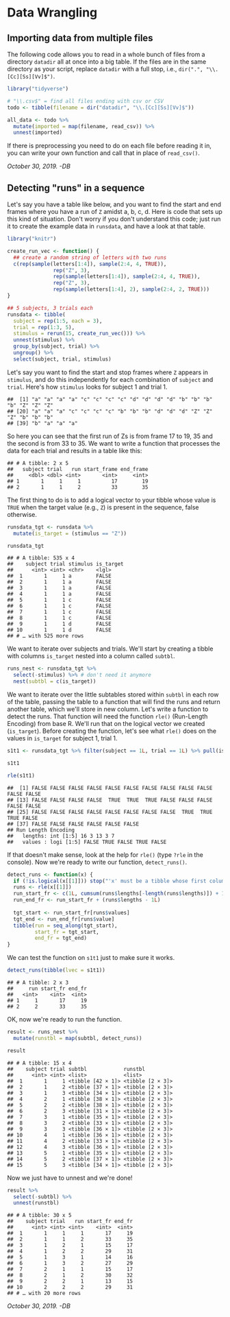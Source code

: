 # Data Wrangling

## Importing data from multiple files

The following code allows you to read in a whole bunch of files from a directory `datadir` all at once into a big table.  If the files are in the same directory as your script, replace `datadir` with a full stop, i.e., `dir(".", "\\.[Cc][Ss][Vv]$")`.


```r
library("tidyverse")

# "\\.csv$" = find all files ending with csv or CSV
todo <- tibble(filename = dir("datadir", "\\.[Cc][Ss][Vv]$"))

all_data <- todo %>%
  mutate(imported = map(filename, read_csv)) %>%
  unnest(imported)
```

If there is preprocessing you need to do on each file before reading it in, you can write your own function and call that in place of `read_csv()`.

*October 30, 2019. -DB*

## Detecting "runs" in a sequence

Let's say you have a table like below, and you want to find the start and end frames where you have a run of `Z` amidst a, b, c, d.  Here is code that sets up this kind of situation. Don't worry if you don't understand this code; just run it to create the example data in `runsdata`, and have a look at that table.


```r
library("knitr")

create_run_vec <- function() {
  ## create a random string of letters with two runs
  c(rep(sample(letters[1:4]), sample(2:4, 4, TRUE)),
               rep("Z", 3),
               rep(sample(letters[1:4]), sample(2:4, 4, TRUE)),
               rep("Z", 3),
               rep(sample(letters[1:4], 2), sample(2:4, 2, TRUE)))
}

## 5 subjects, 3 trials each
runsdata <- tibble(
  subject = rep(1:5, each = 3),
  trial = rep(1:3, 5),
  stimulus = rerun(15, create_run_vec())) %>%
  unnest(stimulus) %>%
  group_by(subject, trial) %>%
  ungroup() %>%
  select(subject, trial, stimulus)
```

Let's say you want to find the start and stop frames where `Z` appears in `stimulus`, and do this independently for each combination of `subject` and `trial`.  Here's how `stimulus` looks for subject 1 and trial 1.


```
##  [1] "a" "a" "a" "a" "c" "c" "c" "c" "d" "d" "d" "d" "b" "b" "b" "b" "Z" "Z" "Z"
## [20] "a" "a" "a" "c" "c" "c" "c" "b" "b" "b" "d" "d" "d" "Z" "Z" "Z" "b" "b" "b"
## [39] "b" "a" "a" "a"
```

So here you can see that the first run of Zs is from frame 17 to 19, 35 and the second is from 33 to 35. We want to write a function that processes the data for each trial and results in a table like this:


```
## # A tibble: 2 x 5
##   subject trial   run start_frame end_frame
##     <dbl> <dbl> <int>       <int>     <int>
## 1       1     1     1          17        19
## 2       1     1     2          33        35
```

The first thing to do is to add a logical vector to your tibble whose value is `TRUE` when the target value (e.g., `Z`) is present in the sequence, false otherwise.


```r
runsdata_tgt <- runsdata %>%
  mutate(is_target = (stimulus == "Z"))

runsdata_tgt
```

```
## # A tibble: 535 x 4
##    subject trial stimulus is_target
##      <int> <int> <chr>    <lgl>    
##  1       1     1 a        FALSE    
##  2       1     1 a        FALSE    
##  3       1     1 a        FALSE    
##  4       1     1 a        FALSE    
##  5       1     1 c        FALSE    
##  6       1     1 c        FALSE    
##  7       1     1 c        FALSE    
##  8       1     1 c        FALSE    
##  9       1     1 d        FALSE    
## 10       1     1 d        FALSE    
## # … with 525 more rows
```

We want to iterate over subjects and trials. We'll start by creating a tibble with columns `is_target` nested into a column called `subtbl`.


```r
runs_nest <- runsdata_tgt %>%
  select(-stimulus) %>% # don't need it anymore
  nest(subtbl = c(is_target))
```

We want to iterate over the little subtables stored within `subtbl` in each row of the table, passing the table to a function that will find the runs and return another table, which we'll store in new column. Let's write a function to detect the runs. That function will need the function `rle()` (Run-Length Encoding) from base R. We'll run that on the logical vector we created (`is_target`). Before creating the function, let's see what `rle()` does on the values in `is_target` for subject 1, trial 1.


```r
s1t1 <- runsdata_tgt %>% filter(subject == 1L, trial == 1L) %>% pull(is_target)

s1t1

rle(s1t1)
```

```
##  [1] FALSE FALSE FALSE FALSE FALSE FALSE FALSE FALSE FALSE FALSE FALSE FALSE
## [13] FALSE FALSE FALSE FALSE  TRUE  TRUE  TRUE FALSE FALSE FALSE FALSE FALSE
## [25] FALSE FALSE FALSE FALSE FALSE FALSE FALSE FALSE  TRUE  TRUE  TRUE FALSE
## [37] FALSE FALSE FALSE FALSE FALSE FALSE
## Run Length Encoding
##   lengths: int [1:5] 16 3 13 3 7
##   values : logi [1:5] FALSE TRUE FALSE TRUE FALSE
```

If that doesn't make sense, look at the help for `rle()` (type `?rle` in the console). Now we're ready to write our function, `detect_runs()`.


```r
detect_runs <- function(x) {  
  if (!is.logical(x[[1]])) stop("'x' must be a tibble whose first column is of type 'logical'")
  runs <- rle(x[[1]])
  run_start_fr <- c(1L, cumsum(runs$lengths[-length(runs$lengths)]) + 1L)
  run_end_fr <- run_start_fr + (runs$lengths - 1L)
  
  tgt_start <- run_start_fr[runs$values]
  tgt_end <- run_end_fr[runs$value]
  tibble(run = seq_along(tgt_start),
         start_fr = tgt_start,
         end_fr = tgt_end)
}
```

We can test the function on `s1t1` just to make sure it works.


```r
detect_runs(tibble(lvec = s1t1))
```

```
## # A tibble: 2 x 3
##     run start_fr end_fr
##   <int>    <int>  <int>
## 1     1       17     19
## 2     2       33     35
```

OK, now we're ready to run the function.


```r
result <- runs_nest %>%
  mutate(runstbl = map(subtbl, detect_runs))

result
```

```
## # A tibble: 15 x 4
##    subject trial subtbl            runstbl         
##      <int> <int> <list>            <list>          
##  1       1     1 <tibble [42 × 1]> <tibble [2 × 3]>
##  2       1     2 <tibble [37 × 1]> <tibble [2 × 3]>
##  3       1     3 <tibble [34 × 1]> <tibble [2 × 3]>
##  4       2     1 <tibble [38 × 1]> <tibble [2 × 3]>
##  5       2     2 <tibble [38 × 1]> <tibble [2 × 3]>
##  6       2     3 <tibble [31 × 1]> <tibble [2 × 3]>
##  7       3     1 <tibble [35 × 1]> <tibble [2 × 3]>
##  8       3     2 <tibble [33 × 1]> <tibble [2 × 3]>
##  9       3     3 <tibble [36 × 1]> <tibble [2 × 3]>
## 10       4     1 <tibble [36 × 1]> <tibble [2 × 3]>
## 11       4     2 <tibble [33 × 1]> <tibble [2 × 3]>
## 12       4     3 <tibble [36 × 1]> <tibble [2 × 3]>
## 13       5     1 <tibble [35 × 1]> <tibble [2 × 3]>
## 14       5     2 <tibble [37 × 1]> <tibble [2 × 3]>
## 15       5     3 <tibble [34 × 1]> <tibble [2 × 3]>
```

Now we just have to unnest and we're done!


```r
result %>%
  select(-subtbl) %>%
  unnest(runstbl)
```

```
## # A tibble: 30 x 5
##    subject trial   run start_fr end_fr
##      <int> <int> <int>    <int>  <int>
##  1       1     1     1       17     19
##  2       1     1     2       33     35
##  3       1     2     1       15     17
##  4       1     2     2       29     31
##  5       1     3     1       14     16
##  6       1     3     2       27     29
##  7       2     1     1       15     17
##  8       2     1     2       30     32
##  9       2     2     1       13     15
## 10       2     2     2       29     31
## # … with 20 more rows
```

*October 30, 2019. -DB*
